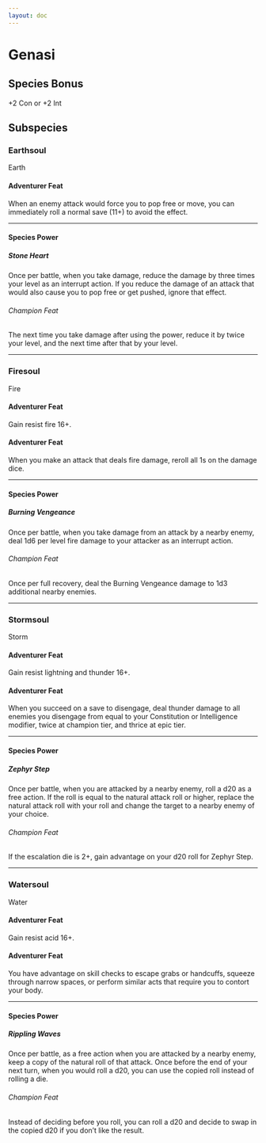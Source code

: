 ```yaml
---
layout: doc
---
```

# Genasi

## Species Bonus

+2 Con or +2 Int

## Subspecies

### Earthsoul

Earth

#### Adventurer Feat

When an enemy attack would force you to pop free or move, you can immediately roll a normal save (11+) to avoid the effect.

---

#### Species Power

##### Stone Heart

Once per battle, when you take damage, reduce the damage by three times your level as an interrupt action. If you reduce the damage of an attack that would also cause you to pop free or get pushed, ignore that effect.

###### Champion Feat

The next time you take damage after using the power, reduce it by twice your level, and the next time after that by your level.

---

### Firesoul

Fire

#### Adventurer Feat

Gain resist fire 16+.

#### Adventurer Feat

When you make an attack that deals fire damage, reroll all 1s on the damage dice.

---

#### Species Power

##### Burning Vengeance

Once per battle, when you take damage from an attack by a nearby enemy, deal 1d6 per level fire damage to your attacker as an interrupt action.

###### Champion Feat

Once per full recovery, deal the Burning Vengeance damage to 1d3 additional nearby enemies.

---

### Stormsoul

Storm

#### Adventurer Feat

Gain resist lightning and thunder 16+.

#### Adventurer Feat

When you succeed on a save to disengage, deal thunder damage to all enemies you disengage from equal to your Constitution or Intelligence modifier, twice at champion tier, and thrice at epic tier.

---

#### Species Power

##### Zephyr Step

Once per battle, when you are attacked by a nearby enemy, roll a d20 as a free action. If the roll is equal to the natural attack roll or higher, replace the natural attack roll with your roll and change the target to a nearby enemy of your choice.

###### Champion Feat

If the escalation die is 2+, gain advantage on your d20 roll for Zephyr Step.

---

### Watersoul

Water

#### Adventurer Feat

Gain resist acid 16+.

#### Adventurer Feat

You have advantage on skill checks to escape grabs or handcuffs, squeeze through narrow spaces, or perform similar acts that require you to contort your body.

---

#### Species Power

##### Rippling Waves

Once per battle, as a free action when you are attacked by a nearby enemy, keep a copy of the natural roll of that attack. Once before the end of your next turn, when you would roll a d20, you can use the copied roll instead of rolling a die.

###### Champion Feat

Instead of deciding before you roll, you can roll a d20 and decide to swap in the copied d20 if you don’t like the result.
